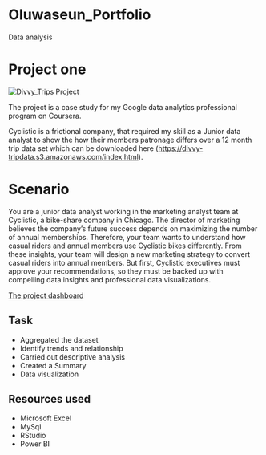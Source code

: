 

# Oluwaseun_Portfolio
Data analysis

# Project one

![Divvy_Trips Project](https://github.com/Seped28/Oluwaseun_Portfolio)

The project is a case study for my Google data analytics professional program on Coursera.

Cyclistic is a frictional company, that required my skill as a Junior data analyst to show the how their members patronage differs over a 12 month trip data set which can be downloaded here (https://divvy-tripdata.s3.amazonaws.com/index.html).

# Scenario
You are a junior data analyst working in the marketing analyst team at Cyclistic, a bike-share company in Chicago. The director of marketing believes the company’s future success depends on maximizing the number of annual memberships. Therefore, your team wants to understand how casual riders and annual members use Cyclistic bikes differently. 
From these insights, your team will design a new marketing strategy to convert casual riders into annual members. But first, Cyclistic executives must approve your recommendations, so they must be backed up with compelling data insights and professional data visualizations.

[The project dashboard](https://github.com/Seped28/Oluwaseun_Portfolio/blob/main/Divvy_trips_Project/Case_study_VIZ.png)

##  Task
* Aggregated the dataset 
* Identify trends and relationship
* Carried out descriptive analysis
* Created a Summary
* Data visualization


## Resources used
* Microsoft Excel
* MySql
* RStudio
* Power BI
